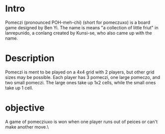 # Intro

Pomeczi (pronounced POH-meh-chi) (short for pomeczuxo) is a board game designed by Ben Yi. The name is means "a collection of little friut" in lanrepunido, a conlang created by Kunsi-se, who also came up with the name. 

# Description

Pomeczi is ment to be played on a 4x4 grid with 2 players, but other grid sizes may be possible. Each player has 3 pomeczi, one large pomeczo, and two small pomeczi. The large ones take up 1x2 cells, while the small ones take up 1 cell.  

# objective
A game of pomecziuxo is won when one player runs out of peices or can't make another move.\
